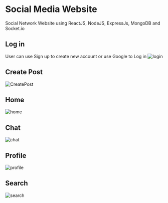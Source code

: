 # Social Media Website

Social Network Website using ReactJS, NodeJS, ExpressJs, MongoDB and Socket.io

## Log in
User can use Sign up to create new account or use Google to Log in
![login](https://github.com/user-attachments/assets/27c3e24a-bceb-4da7-a4f1-d12d49178afb)

## Create Post
![CreatePost](https://github.com/user-attachments/assets/9a7251b5-49ec-47f9-b9dc-ef9fde7ec8ce)

## Home
![home](https://github.com/user-attachments/assets/f3c85d3d-a175-40dc-96f0-571b50068b41)

## Chat
![chat](https://github.com/user-attachments/assets/139ab05e-b41a-4e56-8de1-c7cb017ff373)

## Profile
![profile](https://github.com/user-attachments/assets/a2709cc8-2b73-4142-bbd3-f5fe37111329)

## Search
![search](https://github.com/user-attachments/assets/a3d59c4f-8036-40c9-b8c4-53822039c866)
